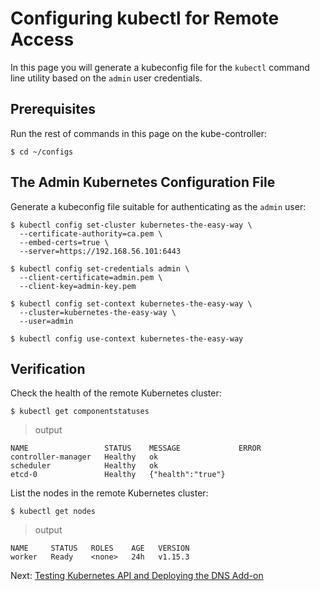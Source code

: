 # Configuring kubectl for Remote Access

In this page you will generate a kubeconfig file for the `kubectl` command line utility based on the `admin` user credentials.

## Prerequisites

Run the rest of commands in this page on the kube-controller:

```
$ cd ~/configs
```

## The Admin Kubernetes Configuration File

Generate a kubeconfig file suitable for authenticating as the `admin` user:

```
$ kubectl config set-cluster kubernetes-the-easy-way \
  --certificate-authority=ca.pem \
  --embed-certs=true \
  --server=https://192.168.56.101:6443

$ kubectl config set-credentials admin \
  --client-certificate=admin.pem \
  --client-key=admin-key.pem

$ kubectl config set-context kubernetes-the-easy-way \
  --cluster=kubernetes-the-easy-way \
  --user=admin

$ kubectl config use-context kubernetes-the-easy-way
```

## Verification

Check the health of the remote Kubernetes cluster:

```
$ kubectl get componentstatuses
```

> output

```
NAME                 STATUS    MESSAGE             ERROR
controller-manager   Healthy   ok
scheduler            Healthy   ok
etcd-0               Healthy   {"health":"true"}
```

List the nodes in the remote Kubernetes cluster:

```
$ kubectl get nodes
```

> output

```
NAME     STATUS   ROLES    AGE   VERSION
worker   Ready    <none>   24h   v1.15.3
```

Next: [Testing Kubernetes API and Deploying the DNS Add-on](11-dns-service.md)
